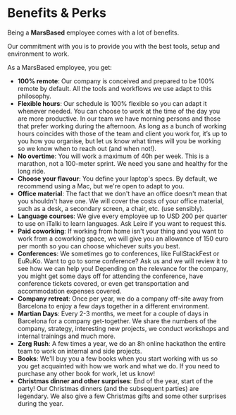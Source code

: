 # Benefits & Perks

Being a __MarsBased__ employee comes with a lot of benefits.

Our commitment with you is to provide you with the best tools, setup and environment to work.

As a MarsBased employee, you get:

* __100% remote__: Our company is conceived and prepared to be 100% remote by default. All the tools and workflows we use adapt to this philosophy.
* __Flexible hours__: Our schedule is 100% flexible so you can adapt it whenever needed. You can choose to work at the time of the day you are more productive. In our team we have morning persons and those that prefer working during the afternoon. As long as a bunch of working hours coincides with those of the team and client you work for, it’s up to you how you organise, but let us know what times will you be working so we know when to reach out (and when not!).
* __No overtime__: You will work a maximum of 40h per week. This is a marathon, not a 100-meter sprint. We need you sane and healthy for the long ride.
* __Choose your flavour__: You define your laptop's specs. By default, we recommend using a Mac, but we're open to adapt to you.
* __Office material__: The fact that we don't have an office doesn't mean that you shouldn't have one. We will cover the costs of your office material, such as a desk, a secondary screen, a chair, etc. (use sensibly).
* __Language courses__: We give every employee up to USD 200 per quarter to use on iTalki to learn languages. Ask Leire if you want to request this.
* __Paid coworking__: If working from home isn't your thing and you want to work from a coworking space, we will give you an allowance of 150 euro per month so you can choose whichever suits you best.
* __Conferences__: We sometimes go to conferences, like FullStackFest or EuRuKo. Want to go to some conference? Ask us and we will review it to see how we can help you! Depending on the relevance for the company, you might get some days off for attending the conference, have conference tickets covered, or even get transportation and accommodation expenses covered. 
* __Company retreat__: Once per year, we do a company off-site away from Barcelona to enjoy a few days together in a different environment.
* __Martian Days__: Every 2-3 months, we meet for a couple of days in Barcelona for a company get-together. We share the numbers of the company, strategy, interesting new projects, we conduct workshops and internal trainings and much more.
* __Zerg Rush__: A few times a year, we do an 8h online hackathon the entire team to work on internal and side projects.
* __Books__: We'll buy you a few books when you start working with us so you get acquainted with how we work and what we do. If you need to purchase any other book for work, let us know!
* __Christmas dinner and other surprises__: End of the year, start of the party! Our Christmas dinners (and the subsequent parties) are legendary. We also give a few Christmas gifts and some other surprises during the year.




